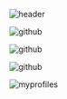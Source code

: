 

<!--
**himisterlee/himisterlee** is a ✨ _special_ ✨ repository because its `README.md` (this file) appears on your GitHub profile.

Here are some ideas to get you started:

- 🔭 I’m currently working on ...
- 🌱 I’m currently learning ...
- 👯 I’m looking to collaborate on ...
- 🤔 I’m looking for help with ...
- 💬 Ask me about ...
- 📫 How to reach me: ...
- 😄 Pronouns: ...
- ⚡ Fun fact: ...
-->
    
![header](https://capsule-render.vercel.app/api?type=Rounded&text=Welcome!)

![github](https://img.shields.io/badge/GitHub-100000?style=for-the-badge&logo=github&logoColor=white)

![github](https://img.shields.io/badge/Notion-000000?style=for-the-badge&logo=notion&logoColor=white)

![github](https://img.shields.io/badge/Windows-0078D6?style=for-the-badge&logo=windows&logoColor=white)

![myprofiles](https://github-readme-stats.vercel.app/api?username=himisterlee&theme=blue-green)
